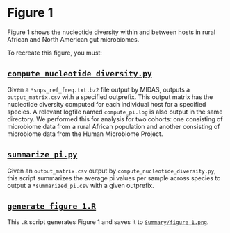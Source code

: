 # Figure 1

Figure 1 shows the nucleotide diversity within and between hosts in rural African and North American gut microbiomes.

To recreate this figure, you must:

## [`compute_nucleotide_diversity.py`](../Scripts/compute_nucleotide_diversity.py)
  Given a `*snps_ref_freq.txt.bz2` file output by MIDAS, outputs a `output_matrix.csv` with a specified outprefix. This output matrix has the nucleotide diversity computed for each individual host for a specified species. A relevant logfile named `compute_pi.log` is also output in the same directory. We performed this for analysis for two cohorts: one consisting of microbiome data from a rural African population and another consisting of microbiome data from the Human Microbiome Project.
## [`summarize_pi.py`](../Scripts/summarize_pi.py)
  Given an `output_matrix.csv` output by `compute_nucleotide_diversity.py`, this script summarizes the average pi values per sample across species to output a `*summarized_pi.csv` with a given outprefix.
## [`generate_figure_1.R`](../Scripts/generate_figure_1.R)
  This `.R` script generates Figure 1 and saves it to [`Summary/figure_1.png`](../Summary/figure_1.png).
